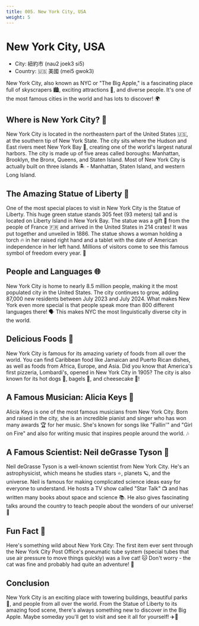 ```yaml
---
title: 005. New York City, USA
weight: 5
---
```


# New York City, USA

- City: 紐約市 (nau2 joek3 si5)
- Country: 🇺🇸 美國 (mei5 gwok3)

New York City, also known as NYC or "The Big Apple," is a fascinating place full of skyscrapers 🏙️, exciting attractions 🎡, and diverse people. It's one of the most famous cities in the world and has lots to discover! 🌍

## Where is New York City? 📍

New York City is located in the northeastern part of the United States 🇺🇸, at the southern tip of New York State. The city sits where the Hudson and East rivers meet New York Bay 🌊, creating one of the world's largest natural harbors. The city is made up of five areas called boroughs: Manhattan, Brooklyn, the Bronx, Queens, and Staten Island. Most of New York City is actually built on three islands 🏝️ - Manhattan, Staten Island, and western Long Island.

## The Amazing Statue of Liberty 🗽

One of the most special places to visit in New York City is the Statue of Liberty. This huge green statue stands 305 feet (93 meters) tall and is located on Liberty Island in New York Bay. The statue was a gift 🎁 from the people of France 🇫🇷 and arrived in the United States in 214 crates! It was put together and unveiled in 1886. The statue shows a woman holding a torch 🔥 in her raised right hand and a tablet with the date of American independence in her left hand. Millions of visitors come to see this famous symbol of freedom every year. 🌟

## People and Languages 🌐

New York City is home to nearly 8.5 million people, making it the most populated city in the United States. The city continues to grow, adding 87,000 new residents between July 2023 and July 2024. What makes New York even more special is that people speak more than 800 different languages there! 🗣️ This makes NYC the most linguistically diverse city in the world.

## Delicious Foods 🍕

New York City is famous for its amazing variety of foods from all over the world. You can find Caribbean food like Jamaican and Puerto Rican dishes, as well as foods from Africa, Europe, and Asia. Did you know that America's first pizzeria, Lombardi's, opened in New York City in 1905? The city is also known for its hot dogs 🌭, bagels 🥯, and cheesecake 🍰!

## A Famous Musician: Alicia Keys 🎹

Alicia Keys is one of the most famous musicians from New York City. Born and raised in the city, she is an incredible pianist and singer who has won many awards 🏆 for her music. She's known for songs like "Fallin'" and "Girl on Fire" and also for writing music that inspires people around the world. 🎶

## A Famous Scientist: Neil deGrasse Tyson 🌌

Neil deGrasse Tyson is a well-known scientist from New York City. He's an astrophysicist, which means he studies stars ⭐, planets 🪐, and the universe. Neil is famous for making complicated science ideas easy for everyone to understand. He hosts a TV show called "Star Talk" 📺 and has written many books about space and science 📚. He also gives fascinating talks around the country to teach people about the wonders of our universe! 🚀

## Fun Fact 🤔

Here's something wild about New York City: The first item ever sent through the New York City Post Office's pneumatic tube system (special tubes that use air pressure to move things quickly) was a live cat! 🐱 Don't worry - the cat was fine and probably had quite an adventure! 🎢

## Conclusion

New York City is an exciting place with towering buildings, beautiful parks 🌳, and people from all over the world. From the Statue of Liberty to its amazing food scene, there's always something new to discover in the Big Apple. Maybe someday you'll get to visit and see it all for yourself! ✈️🌆
